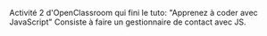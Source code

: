 Activité 2 d'OpenClassroom qui fini le tuto: "Apprenez à coder avec JavaScript"
Consiste à faire un gestionnaire de contact avec JS.


